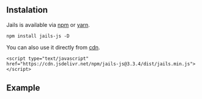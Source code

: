 ## Instalation

Jails is available via [npm]() or [yarn]().

    npm install jails-js -D

You can also use it directly from [cdn]().

    <script type="text/javascript" href="https://cdn.jsdelivr.net/npm/jails-js@3.3.4/dist/jails.min.js"></script>


## Example
<div id="embed"></div>
<script>
    var script = document.createElement('script')
    script.src = 'https://jsfiddle.net/javiani/7n5ajyao/7/embed/js,html,result/'
    document.getElementById('embed').appendChild(script)
</script>